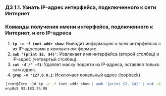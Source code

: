 ### Д3 1.1. Узнать IP-адрес интерфейса, подключенного к сети Интернет

### Kоманды получения имени интерфейса, подлюченного к Интернет, и его IP-адреса

1. **`ip -o -f inet addr show`**: Выводит информацию о всех интерфейсах с их IP-адресами в компактном формате.
2. **`awk '{print $2, $4}'`**: Извлекает имя интерфейса (второй столбец) и IP-адрес (четвертый столбец).
3. **`cut -d'/' -f1`**: Удаляет маску подсети из IP-адреса, оставляя только сам адрес.
4. **`grep -v '127.0.0.1`**: Исключает локальный адрес (loopback).

```bash
[root@Zero ~]# ip -o -f inet addr show | awk '{print $2, $4}' | cut -d'/' -f1 | grep -v '127.0.0.1'
enp0s5 93.183.74.98
```